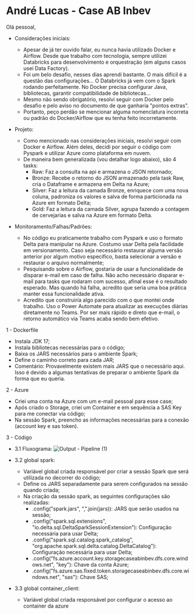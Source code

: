 # André Lucas - Case AB Inbev

Olá pessoal,

- Considerações iniciais:
   - Apesar de já ter ouvido falar, eu nunca havia utilizado Docker e Airflow. Desde que trabalho com tecnologia, sempre utilizei Databricks para desenvolvimento e orquestração (em alguns casos usei Data Factory).
   - Foi um belo desafio, nesses dias aprendi bastante. O mais difícil é a questão das configurações... O Databricks já vem com o Spark rodando perfeitamente. No Docker precisa configurar Java, bibliotecas, garantir compatibilidade de bibliotecas...
   - Mesmo não sendo obrigatório, resolvi seguir com Docker pelo desafio e pelo aviso no documento de que ganharia "pontos extras".
   - Portanto, peço perdão se mencionar alguma nomenclatura incorreta ou padrão do Docker/Airflow que eu tenha feito incorretamente.

- Projeto:
   - Como mencionado nas considerações iniciais, resolvi seguir com Docker e Airflow. Além deles, decidi por seguir o código com Pyspark e utilizar Azure como plataforma em nuvem.
   - De maneira bem generalizada (vou detalhar logo abaixo), são 4 tasks:
       - Raw: Faz a consulta na api e armazena o JSON retornado;
       - Bronze: Recebe o retorno do JSON armazenado pela task Raw, cria o Dataframe e armazena em Delta na Azure;
       - Silver: Faz a leitura da camada Bronze, enriquece com uma nova coluna, padroniza os valores e salva de forma particionada na Azure em formato Delta;
       - Gold: Faz a leitura da camada Silver, agrupa fazendo a contagem de cervejarias e salva na Azure em formato Delta.

- Monitoramento/Falhas/Padrões:
   - No código eu praticamente trabalho com Pyspark e uso o formato Delta para manipular na Azure. Costumo usar Delta pela facilidade em versionamento. Caso seja necessário restaurar alguma versão anterior por algum motivo específico, basta selecionar a versão e restaurar o arquivo normalmente;
   - Pesquisando sobre o Airflow, gostaria de usar a funcionalidade de disparar e-mail em caso de falha. Não acho necessário disparar e-mail para tasks que rodaram com sucesso, afinal esse é o resultado esperado. Mas quando há falha, acredito que seria uma boa prática manter essa funcionalidade ativa.
   - Acredito que construiría algo parecido com o que montei onde trabalho. Uso o Power Automate para atualizar as execuções diárias diretamente no Teams. Por ser mais rápido e direto que e-mail, o retorno automático via Teams acaba sendo bem efetivo.
 
1 - Dockerfile
   - Instala JDK 17;
   - Instala bibliotecas necessárias para o código;
   - Baixa os JARS necessários para o ambiente Spark;
   - Define o caminho correto para cada JAR;
   - Comentário: Provavelmente existem mais JARS que o necessário aqui. Isso é devido a algumas tentativas de preparar o ambiente Spark da forma que eu queria.

2 - Azure
   - Criei uma conta na Azure com um e-mail pessoal para esse case;
   - Após criado o Storage, criei um Container e em sequência a SAS Key para me conectar via código;
   - Na sessão Spark, preencho as informações necessárias para a conexão (account key e sas token).

3 - Código
   - 3.1 Fluxograma:
![Output - Pipeline (1)](https://github.com/user-attachments/assets/8653a2f9-8b09-4525-bffa-f109c10406db)

   - 3.2 global spark:
       - Variável global criada responsável por criar a sessão Spark que será utilizada no decorrer do código;
       - Define os JARS separadamente para serem configurados na sessão quando criada;
       - Na criação da sessão spark, as seguintes configurações são realizadas:
         - .config("spark.jars", ",".join(jars)): JARS que serão usados na sessão;
         - .config("spark.sql.extensions", "io.delta.sql.DeltaSparkSessionExtension"): Configuração necessária para usar Delta;
         - .config("spark.sql.catalog.spark_catalog", "org.apache.spark.sql.delta.catalog.DeltaCatalog"): Configuração necessária para usar Delta;
         - .config("fs.azure.account.key.storagecaseabinbev.dfs.core.windows.net", "key"): Chave da conta Azure;
         - .config("fs.azure.sas.fixed.token.storagecaseabinbev.dfs.core.windows.net", "sas"): Chave SAS;

   - 3.3 global container_client:
       - Variável global criada responsável por configurar o acesso ao container da azure
